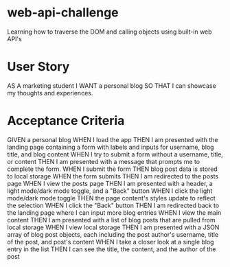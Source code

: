 # web-api-challenge
Learning how to traverse the DOM and calling objects using built-in web API's

# User Story
AS A marketing student
I WANT a personal blog
SO THAT I can showcase my thoughts and experiences.

# Acceptance Criteria 
GIVEN a personal blog
WHEN I load the app
THEN I am presented with the landing page containing a form with labels and inputs for username, blog title, and blog content
WHEN I try to submit a form without a username, title, or content
THEN I am presented with a message that prompts me to complete the form.
WHEN I submit the form
THEN blog post data is stored to local storage
WHEN the form submits
THEN I am redirected to the posts page
WHEN I view the posts page
THEN I am presented with a header, a light mode/dark mode toggle, and a "Back" button
WHEN I click the light mode/dark mode toggle
THEN the page content's styles update to reflect the selection
WHEN I click the "Back" button
THEN I am redirected back to the landing page where I can input more blog entries
WHEN I view the main content
THEN I am presented with a list of blog posts that are pulled from local storage
WHEN I view local storage
THEN I am presented with a JSON array of blog post objects, each including the post author's username, title of the post, and post's content
WHEN I take a closer look at a single blog entry in the list
THEN I can see the title, the content, and the author of the post
